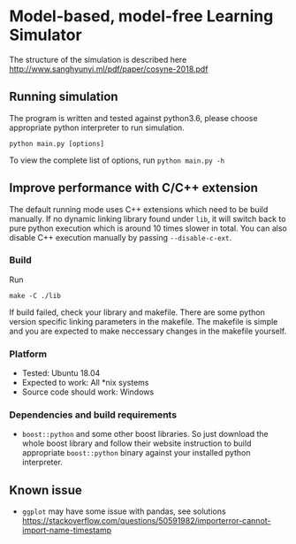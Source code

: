 # Model-based, model-free Learning Simulator

The structure of the simulation is described here http://www.sanghyunyi.ml/pdf/paper/cosyne-2018.pdf

## Running simulation
The program is written and tested against python3.6, please choose appropriate python interpreter to run simulation.
```
python main.py [options]
```
To view the complete list of options, run `python main.py -h`

## Improve performance with C/C++ extension
The default running mode uses C++ extensions which need to be build manually. If no dynamic linking library found under `lib`, it will switch back to pure python execution which is around 10 times slower in total. You can also disable C++ execution manually by passing `--disable-c-ext`.
### Build
Run 
```
make -C ./lib
```
If build failed, check your library and makefile. There are some python version specific linking parameters in the makefile. The makefile is simple and you are expected to make neccessary changes in the makefile yourself.
### Platform
- Tested: Ubuntu 18.04
- Expected to work: All *nix systems
- Source code should work: Windows
### Dependencies and build requirements
- `boost::python` and some other boost libraries. So just download the whole boost library and follow their website instruction to build appropriate `boost::python` binary against your installed python interpreter.

## Known issue
- `ggplot` may have some issue with pandas, see solutions https://stackoverflow.com/questions/50591982/importerror-cannot-import-name-timestamp